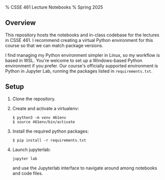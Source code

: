 % CSSE 461 Lecture Notebooks
% Spring 2025

## Overview

This repository hosts the notebooks and in-class codebase for the lectures in CSSE 461. I recommend 
creating a virtual Python environment for this course so that we can match package versions.

I find managing my Python environment simpler in Linux, so my workflow is based in WSL. You're 
welcome to set up a Windows-based Python environment if you prefer. Our course's officially 
supported environment is Python in Jupyter Lab, running the packages listed in `requirements.txt`.

## Setup

1. Clone the repository.

2. Create and activate a virtualenv:

   ```
   $ python3 -m venv 461env
   $ source 461env/bin/activate
   ```

3. Install the required python packages:

   ```
   $ pip install -r requirements.txt
   ```

4. Launch jupyterlab:

   ```
   jupyter lab
   ```

   and use the Jupyterlab interface to navigate around among notebooks and code files.
